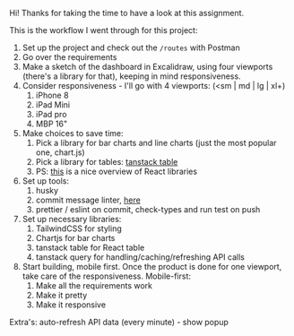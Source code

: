 Hi! Thanks for taking the time to have a look at this assignment.

This is the workflow I went through for this project:

1. Set up the project and check out the `/routes` with Postman
2. Go over the requirements
3. Make a sketch of the dashboard in Excalidraw, using four viewports (there's a library for that), keeping in mind responsiveness.
4. Consider responsiveness - I'll go with 4 viewports: (<sm | md | lg | xl+)
   1. iPhone 8
   2. iPad Mini
   3. iPad pro
   4. MBP 16"
5. Make choices to save time:
   1. Pick a library for bar charts and line charts (just the most popular one, chart.js)
   2. Pick a library for tables: [tanstack table](https://tanstack.com/table/v8)
   3. PS: [this](https://www.robinwieruch.de/react-libraries/#react-animation-libraries) is a nice overview of React libraries
6. Set up tools:
   1. husky
   2. commit message linter, [here](https://commitlint.js.org/#/guides-local-setup?id=install-commitlint)
   3. prettier / eslint on commit, check-types and run test on push
7. Set up necessary libraries:
   1. TailwindCSS for styling
   2. Chartjs for bar charts
   3. tanstack table for React table
   4. tanstack query for handling/caching/refreshing API calls
8. Start building, mobile first. Once the product is done for one viewport, take care of the responsiveness. Mobile-first:
   1. Make all the requirements work
   2. Make it pretty
   3. Make it responsive

Extra's: auto-refresh API data (every minute) - show popup
